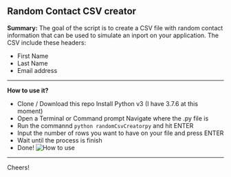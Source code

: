 ## Random Contact CSV creator 

**Summary:**
The goal of the script is to create a CSV file with random contact information that can be used to simulate an inport on your application. The CSV include these headers:

- First Name
- Last Name
- Email address

---

**How to use it?**

 - Clone / Download this repo Install Python v3 (I have 3.7.6 at this moment) 
  - Open a Terminal or Command prompt Navigate where the .py file is 
 - Run the commannd `python randomCsvCreatorpy` and hit ENTER
 - Input the number of rows you want to have on your file and press ENTER
 - Wait until the process is finish 
 - Done!
![How to use](https://i.imgur.com/Dsv6mT0.gif)
---

Cheers!

